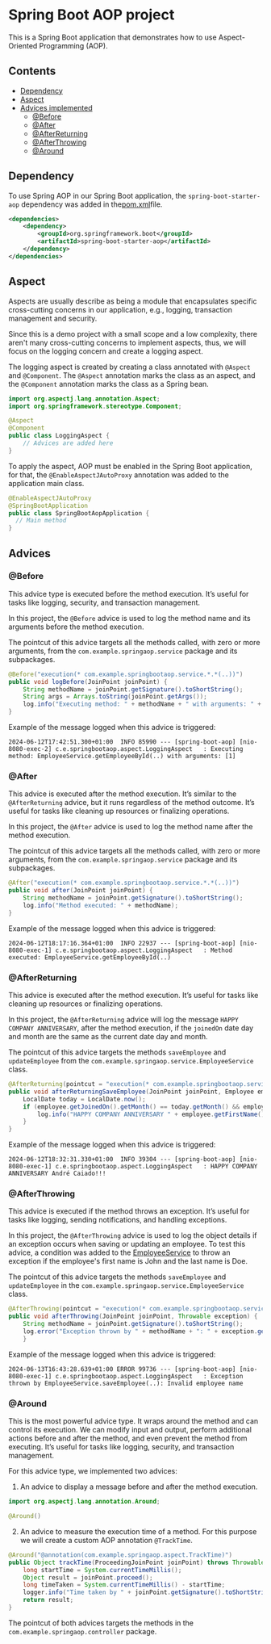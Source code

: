 # Spring Boot AOP project

This is a Spring Boot application that demonstrates how to use Aspect-Oriented Programming (AOP).

## Contents
- [Dependency](#dependency)
- [Aspect](#aspect)
- [Advices implemented](#advices-implemented)
  - [@Before](#before)
  - [@After](#after)
  - [@AfterReturning](#afterreturning)
  - [@AfterThrowing](#afterthrowing)
  - [@Around](#around)

## Dependency

To use Spring AOP in our Spring Boot application, the `spring-boot-starter-aop` dependency was added in the[pom.xml](pom.xml)file.

```xml
<dependencies>
    <dependency>
        <groupId>org.springframework.boot</groupId>
        <artifactId>spring-boot-starter-aop</artifactId>
    </dependency>
</dependencies>
```

## Aspect

Aspects are usually describe as being a module that encapsulates specific cross-cutting concerns in our application, e.g., logging, transaction management and security. 

Since this is a demo project with a small scope and a low complexity, there aren't many cross-cutting concerns to implement aspects, thus, we will focus on the logging concern and create a logging aspect.

The logging aspect is created by creating a class annotated with `@Aspect` and `@Component`. The `@Aspect` annotation marks the class as an aspect, and the `@Component` annotation marks the class as a Spring bean.

```java
import org.aspectj.lang.annotation.Aspect;
import org.springframework.stereotype.Component;

@Aspect
@Component
public class LoggingAspect {
    // Advices are added here
}
```

To apply the aspect, AOP must be enabled in the Spring Boot application, for that, the `@EnableAspectJAutoProxy` annotation was added to the application main class.

```java
@EnableAspectJAutoProxy
@SpringBootApplication
public class SpringBootAopApplication {
  // Main method
}
```

## Advices

### @Before

This advice type is executed before the method execution. 
It’s useful for tasks like logging, security, and transaction management.

In this project, the `@Before` advice is used to log the method name and its arguments before the method execution.

The pointcut of this advice targets all the methods called, with zero or more arguments, from the `com.example.springaop.service` package and its subpackages. 

```java
@Before("execution(* com.example.springbootaop.service.*.*(..))")
public void logBefore(JoinPoint joinPoint) {
    String methodName = joinPoint.getSignature().toShortString();
    String args = Arrays.toString(joinPoint.getArgs());
    log.info("Executing method: " + methodName + " with arguments: " + args);
}
```

Example of the message logged when this advice is triggered:

```
2024-06-12T17:42:51.300+01:00  INFO 85990 --- [spring-boot-aop] [nio-8080-exec-2] c.e.springbootaop.aspect.LoggingAspect   : Executing method: EmployeeService.getEmployeeById(..) with arguments: [1]
```

### @After

This advice is executed after the method execution. It’s similar to the `@AfterReturning` advice, but it runs regardless of the method outcome.
It’s useful for tasks like cleaning up resources or finalizing operations.

In this project, the `@After` advice is used to log the method name after the method execution.

The pointcut of this advice targets all the methods called, with zero or more arguments, from the `com.example.springaop.service` package and its subpackages.

```java
@After("execution(* com.example.springbootaop.service.*.*(..))")
public void after(JoinPoint joinPoint) {
    String methodName = joinPoint.getSignature().toShortString();
    log.info("Method executed: " + methodName);
}
```

Example of the message logged when this advice is triggered: 

```
2024-06-12T18:17:16.364+01:00  INFO 22937 --- [spring-boot-aop] [nio-8080-exec-1] c.e.springbootaop.aspect.LoggingAspect   : Method executed: EmployeeService.getEmployeeById(..)
```

### @AfterReturning

This advice is executed after the method execution. 
It’s useful for tasks like cleaning up resources or finalizing operations.

In this project, the `@AfterReturning` advice will log the message `HAPPY COMPANY ANNIVERSARY`, after the method execution, if the `joinedOn` date day and month are the same as the current date day and month.

The pointcut of this advice targets the methods `saveEmployee` and `updateEmployee` from the `com.example.springaop.service.EmployeeService` class.

```java
@AfterReturning(pointcut = "execution(* com.example.springbootaop.service.EmployeeService.saveEmployee(..)) || execution(* com.example.springbootaop.service.EmployeeService.updateEmployee(..))", returning = "employee")
public void afterReturningSaveEmployee(JoinPoint joinPoint, Employee employee) {
    LocalDate today = LocalDate.now();
    if (employee.getJoinedOn().getMonth() == today.getMonth() && employee.getJoinedOn().getDayOfMonth() == today.getDayOfMonth()) {
        log.info("HAPPY COMPANY ANNIVERSARY " + employee.getFirstName() + " " + employee.getLastName() + "!!!");
    }
}
```

Example of the message logged when this advice is triggered:

```
2024-06-12T18:32:31.330+01:00  INFO 39304 --- [spring-boot-aop] [nio-8080-exec-1] c.e.springbootaop.aspect.LoggingAspect   : HAPPY COMPANY ANNIVERSARY André Caiado!!!
```

### @AfterThrowing

This advice is executed if the method throws an exception. 
It’s useful for tasks like logging, sending notifications, and handling exceptions.

In this project, the `@AfterThrowing` advice is used to log the object details if an exception occurs when saving or updating an employee. To test this advice, a condition was added to the [EmployeeService](src%2Fmain%2Fjava%2Fcom%2Fexample%2Fspringbootaop%2Fservice%2FEmployeeService.java#L40) to throw an exception if the employee's first name is John and the last name is Doe. 

The pointcut of this advice targets the methods `saveEmployee` and `updateEmployee` in the `com.example.springaop.service.EmployeeService` class.

```java
@AfterThrowing(pointcut = "execution(* com.example.springbootaop.service.EmployeeService.saveEmployee(..)) || execution(* com.example.springbootaop.service.EmployeeService.updateEmployee(..))", throwing = "exception")
public void afterThrowing(JoinPoint joinPoint, Throwable exception) {
    String methodName = joinPoint.getSignature().toShortString();
    log.error("Exception thrown by " + methodName + ": " + exception.getMessage());
    }
```

Example of the message logged when this advice is triggered:

```
2024-06-13T16:43:28.639+01:00 ERROR 99736 --- [spring-boot-aop] [nio-8080-exec-1] c.e.springbootaop.aspect.LoggingAspect   : Exception thrown by EmployeeService.saveEmployee(..): Invalid employee name
```

### @Around

This is the most powerful advice type. It wraps around the method and can control its execution. We can modify input and output, perform additional actions before and after the method, and even prevent the method from executing.
It’s useful for tasks like logging, security, and transaction management.

For this advice type, we implemented two advices:

1. An advice to display a message before and after the method execution.

```java
import org.aspectj.lang.annotation.Around;

@Around()

```

2. An advice to measure the execution time of a method. For this purpose we will create a custom AOP annotation `@TrackTime`.

```java
@Around("@annotation(com.example.springaop.aspect.TrackTime)")
public Object trackTime(ProceedingJoinPoint joinPoint) throws Throwable {
    long startTime = System.currentTimeMillis();
    Object result = joinPoint.proceed();
    long timeTaken = System.currentTimeMillis() - startTime;
    logger.info("Time taken by " + joinPoint.getSignature().toShortString() + " is " + timeTaken + "ms");
    return result;
}
```

The pointcut of both advices targets the methods in the `com.example.springaop.controller` package.
